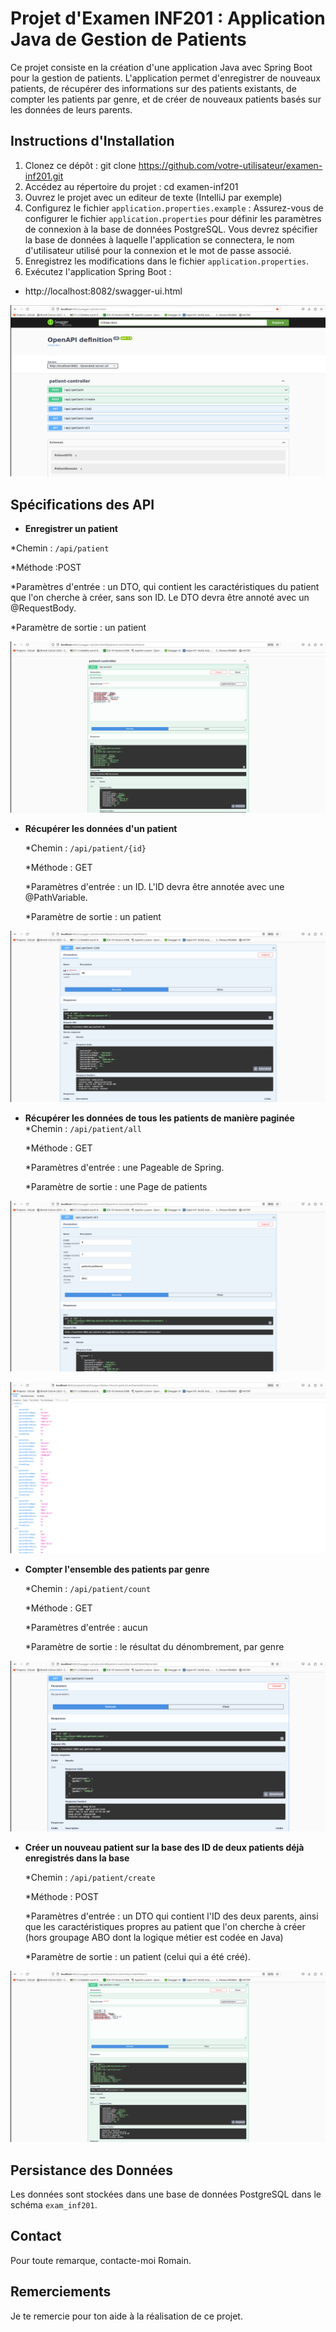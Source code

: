 # Projet d'Examen INF201 : Application Java de Gestion de Patients

Ce projet consiste en la création d'une application Java avec Spring Boot pour la gestion de patients. L'application permet d'enregistrer de nouveaux patients, de récupérer des informations sur des patients existants, de compter les patients par genre, et de créer de nouveaux patients basés sur les données de leurs parents.

## Instructions d'Installation

1. Clonez ce dépôt :
git clone https://github.com/votre-utilisateur/examen-inf201.git 
2. Accédez au répertoire du projet : cd examen-inf201
3. Ouvrez le projet avec un editeur de texte (IntelliJ par exemple)
4. Configurez le fichier `application.properties.example` : Assurez-vous de configurer le fichier `application.properties` pour définir les paramètres de connexion à la base de données PostgreSQL. Vous devrez spécifier la base de données à laquelle l'application se connectera, le nom d'utilisateur utilisé pour la connexion et le mot de passe associé. 
5. Enregistrez les modifications dans le fichier `application.properties`.
6. Exécutez l'application Spring Boot :
- http://localhost:8082/swagger-ui.html

![Capture d'écran de l'interface Swagger](interface.png)

## Spécifications des API

- **Enregistrer un patient**

 *Chemin : `/api/patient`

 *Méthode :POST
 
 *Paramètres d'entrée : un DTO, qui contient les caractéristiques du patient que l'on cherche à créer, sans son ID. Le DTO devra être annoté avec un @RequestBody.

 *Paramètre de sortie : un patient

![Capture d'écran de l'enregistrement du patient](post1.png)


- **Récupérer les données d'un patient**

   *Chemin : `/api/patient/{id}`
   
   *Méthode : GET

   *Paramètres d'entrée : un ID. L'ID devra être annotée avec une @PathVariable.

   *Paramètre de sortie : un patient

![Capture d'écran de récupération du patient selon son ID](GET1.png)


- **Récupérer les données de tous les patients de manière paginée**
   *Chemin : `/api/patient/all`
   
   *Méthode : GET

   *Paramètres d'entrée : une Pageable de Spring.

   *Paramètre de sortie : une Page de patients

![Capture d'écran de récupération de tous les patients](GET2.png) 

![Capture 2 d'écran de récupération de tous les patients](GET22.png)


- **Compter l'ensemble des patients par genre**

   *Chemin : `/api/patient/count`
   
   *Méthode : GET

   *Paramètres d'entrée : aucun

   *Paramètre de sortie : le résultat du dénombrement, par genre

![Capture d'écran de nombres de patients selon le genre](GET3.png)


- **Créer un nouveau patient sur la base des ID de deux patients déjà enregistrés dans la base**

    *Chemin : `/api/patient/create`

    *Méthode : POST

    *Paramètres d'entrée : un DTO qui contient l'ID des deux parents, ainsi que les caractéristiques propres au patient que l'on cherche à créer (hors groupage ABO dont la logique métier est codée en Java)

    *Paramètre de sortie : un patient (celui qui a été créé).

![Capture d'écran de création du nouveau patient](post2.png)


## Persistance des Données

Les données sont stockées dans une base de données PostgreSQL dans le schéma `exam_inf201`.

## Contact

Pour toute remarque, contacte-moi Romain.

## Remerciements

Je te remercie pour ton aide à la réalisation de ce projet.
